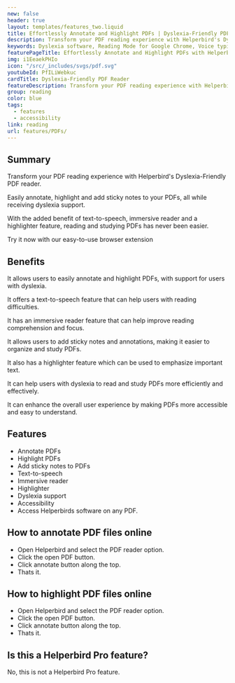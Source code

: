 ```yaml
---
new: false
header: true
layout: templates/features_two.liquid
title: Effortlessly Annotate and Highlight PDFs | Dyslexia-Friendly PDF Reader
description: Transform your PDF reading experience with Helperbird's Dyslexia-Friendly PDF reader. Easily annotate, highlight, and add sticky notes to your PDFs, all while receiving dyslexia support. With the added benefit of text-to-speech, Immersive Reader, and a highlighter feature, reading and studying PDFs has never been easier. Try it now with our easy-to-use browser extension.
keywords: Dyslexia software, Reading Mode for Google Chrome, Voice typing for Chrome, Text to speech for Chrome, text reader, Immersive Reader, dyslexia fonts, accessibility software, dyslexia software, Helperbird for Edge, Helperbird for Firefox, Helperbird for Chrome, Opendyslexic for Chrome, OpenDyslexic
featurePageTitle: Effortlessly Annotate and Highlight PDFs with Helperbird's Dyslexia-Friendly PDF Reader
img: i1EeaekPHIo
icon: "/src/_includes/svgs/pdf.svg"
youtubeId: PfILiWebkuc
cardTitle: Dyslexia-Friendly PDF Reader
featureDescription: Transform your PDF reading experience with Helperbird's Dyslexia-Friendly PDF reader. Easily annotate, highlight, and add sticky notes to your PDFs, all while receiving dyslexia support. With the added benefit of text-to-speech, Immersive Reader, and a highlighter feature, reading and studying PDFs has never been easier. Try it now with our easy-to-use browser extension.
group: reading
color: blue
tags: 
  - features
  - accessibility
link: reading
url: features/PDFs/
---
```



## Summary

Transform your PDF reading experience with Helperbird's Dyslexia-Friendly PDF reader. 

Easily annotate, highlight and add sticky notes to your PDFs, all while receiving dyslexia support. 

With the added benefit of text-to-speech, immersive reader and a highlighter feature, reading and studying PDFs has never been easier. 

Try it now with our easy-to-use browser extension


## Benefits

It allows users to easily annotate and highlight PDFs, with support for users with dyslexia.

It offers a text-to-speech feature that can help users with reading difficulties.

It has an immersive reader feature that can help improve reading comprehension and focus.

It allows users to add sticky notes and annotations, making it easier to organize and study PDFs.

It also has a highlighter feature which can be used to emphasize important text.

It can help users with dyslexia to read and study PDFs more efficiently and effectively.

It can enhance the overall user experience by making PDFs more accessible and easy to understand.

## Features
- Annotate PDFs
- Highlight PDFs
- Add sticky notes to PDFs
- Text-to-speech
- Immersive reader
- Highlighter
- Dyslexia support
- Accessibility
- Access Helperbirds software on any PDF.



      





## How to annotate PDF files online

- Open Helperbird and select the PDF reader option.
- Click the open PDF button.
- Click annotate button along the top.
- Thats it.
      





## How to highlight PDF files online

- Open Helperbird and select the PDF reader option.
- Click the open PDF button.
- Click annotate button along the top.
- Thats it.


## Is this a Helperbird Pro feature?

No, this is not a Helperbird Pro feature.
      
